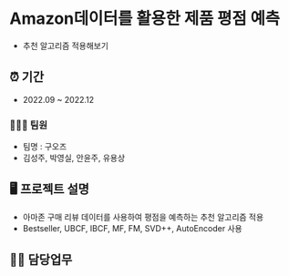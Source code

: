 # Amazon데이터를 활용한 제품 평점 예측
- 추천 알고리즘 적용해보기

## ⏰ 기간
- 2022.09 ~ 2022.12
### 🧑‍🤝‍🧑 팀원
- 팀명 : 구오즈
- 김성주, 박영실, 안윤주, 유용상

## 🖥️ 프로젝트 설명
- 아마존 구매 리뷰 데이터를 사용하여 평점을 예측하는 추천 알고리즘 적용
- Bestseller, UBCF, IBCF, MF, FM, SVD++, AutoEncoder 사용

## 👩‍💻 담당업무

